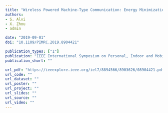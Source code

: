 ```yaml
---
title: "Wireless Powered Machine-Type Communication: Energy Minimization via Compressed Transmission"
authors:
- S. Alvi
- X. Zhou
- admin

date: "2019-09-01"
doi: "10.1109/PIMRC.2019.8904421"

publication_types: ["1"]
publication: "IEEE International Symposium on Personal, Indoor and Mobile Radio Communications (PIMRC), Istanbul, Turkey"
publication_short: ""

url_pdf: "https://ieeexplore.ieee.org/iel7/8894566/8903626/08904421.pdf"
url_code: ""
url_dataset: ""
url_poster: ""
url_project: ""
url_slides: ""
url_source: ""
url_video: ""
---
```

